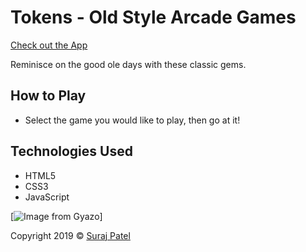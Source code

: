 # Tokens - Old Style Arcade Games

[Check out the App](https://jernical.github.io/Tokens/)

Reminisce on the good ole days with these classic gems.

## How to Play ##
* Select the game you would like to play, then go at it!

## Technologies Used
* HTML5
* CSS3
* JavaScript

[![Image from Gyazo](https://i.gyazo.com/3feca041a63095508da013e27420739f.gif)]

Copyright 2019 © [Suraj Patel](https://jernical.github.io/Suraj-Patel/)
